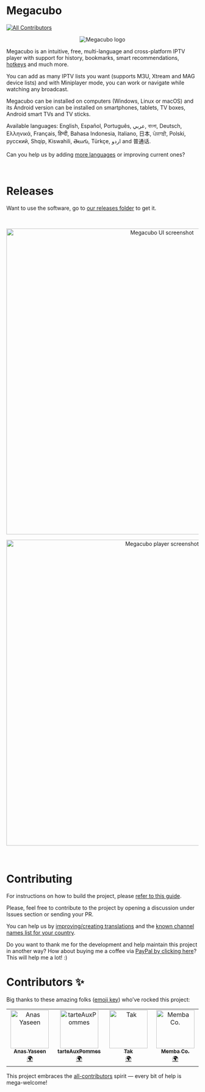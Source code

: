 # Megacubo
<!-- ALL-CONTRIBUTORS-BADGE:START - Do not remove or modify this section -->
[![All Contributors](https://img.shields.io/badge/all_contributors-4-orange.svg?style=flat-square)](#contributors-)
<!-- ALL-CONTRIBUTORS-BADGE:END -->
<p align="center">
  <img src="https://static.megacubo.tv/wp-content/uploads/2022/03/cropped-default_icon-192x192.png" alt="Megacubo logo" title="Megacubo logo" />
</p>

Megacubo is an intuitive, free, multi-language and cross-platform IPTV player with support for history, bookmarks, smart recommendations, [hotkeys](https://github.com/EdenwareApps/Megacubo/blob/master/HOTKEYS.md) and much more.

You can add as many IPTV lists you want (supports M3U, Xtream and MAG device lists) and with Miniplayer mode, you can work or navigate while watching any broadcast.

Megacubo can be installed on computers (Windows, Linux or macOS) and its Android version can be installed on smartphones, tablets, TV boxes, Android smart TVs and TV sticks.

Available languages: English, Español, Português, عربي, বাংলা, Deutsch, Ελληνικά, Français, हिन्दी, Bahasa Indonesia, Italiano, 日本, ਪੰਜਾਬੀ, Polski, русский, Shqip, Kiswahili, తెలుగు, Türkçe, اردو and 普通话.

Can you help us by adding [more languages](https://github.com/EdenwareApps/Megacubo/tree/master/www/nodejs-project/lang) or improving current ones?

<br/>

# Releases
Want to use the software, go to [our releases folder](https://github.com/EdenwareApps/Megacubo/releases) to get it.

<br/>

<p align="center">
  <img width="800" src="https://static.megacubo.tv/files/print-megacubo-en-1.jpg" alt="Megacubo UI screenshot" title="Megacubo UI screenshot" />
</p>

<p align="center">
  <img  width="800" src="https://static.megacubo.tv/files/print-megacubo-en-2.jpg" alt="Megacubo player screenshot" title="Megacubo player screenshot" />
</p>

<br/>

# Contributing

For instructions on how to build the project, please [refer to this guide](https://github.com/EdenwareApps/Megacubo/blob/master/DEVELOPING.md).

Please, feel free to contribute to the project by opening a discussion under Issues section or sending your PR.

You can help us by [improving/creating translations](https://github.com/EdenwareApps/Megacubo/tree/master/www/nodejs-project/lang) and the [known channel names list for your country](https://github.com/EdenwareApps/world-tv-channels).

Do you want to thank me for the development and help maintain this project in another way? How about buying me a coffee via [PayPal by clicking here](https://www.paypal.com/donate/?item_name=megacubo.tv&cmd=_donations&business=efox.web%40gmail.com)? This will help me a lot! :)

# Contributors ✨

Big thanks to these amazing folks ([emoji key](https://allcontributors.org/docs/en/emoji-key)) who’ve rocked this project:

<!-- ALL-CONTRIBUTORS-LIST:START - Do not remove or modify this section -->
<!-- prettier-ignore-start -->
<!-- markdownlint-disable -->
<table>
  <tbody>
    <tr>
      <td align="center" valign="top" width="16.66%"><a href="https://anasyaseen.com/"><img src="https://avatars.githubusercontent.com/u/72883250?v=4?s=100" width="100px;" alt="Anas Yaseen"/><br /><sub><b>Anas Yaseen</b></sub></a><br /><a href="#translation-anasomar1" title="Translation">🌍</a></td>
      <td align="center" valign="top" width="16.66%"><a href="https://github.com/tarteAuxPommes"><img src="https://avatars.githubusercontent.com/u/2378786?v=4?s=100" width="100px;" alt="tarteAuxPommes"/><br /><sub><b>tarteAuxPommes</b></sub></a><br /><a href="#translation-tarteAuxPommes" title="Translation">🌍</a></td>
      <td align="center" valign="top" width="16.66%"><a href="https://github.com/taksssss"><img src="https://avatars.githubusercontent.com/u/26397391?v=4?s=100" width="100px;" alt="Tak"/><br /><sub><b>Tak</b></sub></a><br /><a href="#translation-taksssss" title="Translation">🌍</a></td>
      <td align="center" valign="top" width="16.66%"><a href="http://membaco.com/"><img src="https://avatars.githubusercontent.com/u/661617?v=4?s=100" width="100px;" alt="Memba Co."/><br /><sub><b>Memba Co.</b></sub></a><br /><a href="#translation-MembaCo" title="Translation">🌍</a></td>
    </tr>
  </tbody>
</table>

<!-- markdownlint-restore -->
<!-- prettier-ignore-end -->

<!-- ALL-CONTRIBUTORS-LIST:END -->

This project embraces the [all-contributors](https://github.com/all-contributors/all-contributors) spirit —  every bit of help is mega-welcome!